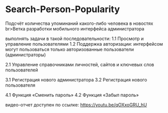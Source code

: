# Search-Person-Popularity
Подсчёт количества упоминаний какого-либо человека в новостях
br>Ветка разработки мобильного интерфейса администратора

выполнять задачи в такой последовательности:
1.1 Просмотр и управление пользователями
1.2 Поддержка авторизации: интерфейсом могут пользоваться только авторизованные пользователи (администраторы)

2.1 Управление справочниками личностей, сайтов и ключевых слов пользователей

3.1 Регистрация нового администратора
3.2 Регистрация нового пользователя

4.1 Функция «Сменить пароль»
4.2 Функция «Забыл пароль»

видео-отчет доступен по ссылке: https://youtu.be/qOXxoGRU_hU
